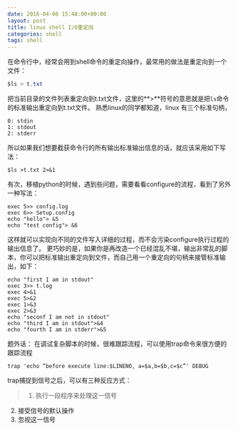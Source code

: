```yaml
---
date: 2016-04-06 15:48:00+00:00
layout: post
title: linux shell I/O重定向
categories: shell
tags: shell
---
```


在命令行中，经常会用到shell命令的重定向操作，最常用的做法是重定向到一个文件：

``` java
$ls > t.txt
```
把当前目录的文件列表重定向到t.txt文件，这里的**>**符号的意思就是把```ls```命令的标准输出重定向到t.txt文件。
熟悉linux的同学都知道，linux 有三个标准句柄，

```
0: stdin
1: stdout
2: stderr
```
所以如果我们想要截获命令行的所有输出标准输出信息的话，就应该采用如下写法：

```
$ls >t.txt 2>&1
```
有次，移植python的时候，遇到些问题，需要看看configure的流程，看到了另外一种写法：

```
exec 5>> config.log
exec 6>> Setup.config
echo "hello"> &5
echo "test config"> &6
```
这样就可以实现向不同的文件写入详细的过程，而不会污染configure执行过程的输出信息了。
更巧妙的是，如果你是再改造一个已经混乱不堪，输出非常乱的脚本，你可以把标准输出重定向到文件，而自己用一个重定向的句柄来接管标准输出，如下：

```
echo "first I am in stdout"
exec 3>> t.log
exec 4>&1
exec 5>&2
exec 1>&3
exec 2>&3
echo "seconf I am not in stdout"
echo "third I am in stdout">&4
echo "fourth I am in stderr">&5
```

题外话：
在调试复杂脚本的时候，很难跟踪流程，可以使用trap命令来很方便的跟踪流程

```
trap 'echo “before execute line:$LINENO, a=$a,b=$b,c=$c”' DEBUG
```
trap捕捉到信号之后，可以有三种反应方式：
> 1. 执行一段程序来处理这一信号
2. 接受信号的默认操作
3. 忽视这一信号

